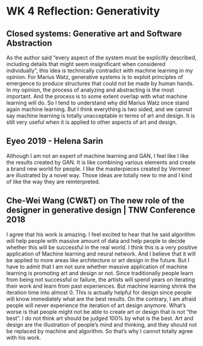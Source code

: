 # WK 4 Reflection: Generativity

## Closed systems: Generative art and Software Abstraction
As the author said “every aspect of the system must be explicitly described, including details that might seem insignificant when considered individually”, this idea is technically contradict with machine learning in my opinion. For Marius Watz, generative systems is to exploit principles of emergence to produce structures that could not be made by human hands. In my opinion, the process of analyzing and abstracting is the most important. And the process is to some extent overlap with what machine learning will do. So I tend to understand why did Marius Watz once stand again machine learning. But I think everything is two sided, and we cannot say machine learning is totally unacceptable in terms of art and design. It is still very useful when it is applied to other aspects of art and design.

## Eyeo 2019 - Helena Sarin

Although I am not an expert of machine learning and GAN, I feel like I like the results created by GAN. It is like combining various elements and create a brand new world for people. I like the masterpieces created by Vermeer are illustrated by a novel way. Those ideas are totally new to me and I kind of like the way they are reinterpreted.

## Che-Wei Wang (CW&T) on The new role of the designer in generative design | TNW Conference 2018

I agree that his work is amazing. I feel excited to hear that he said algorithm will help people with massive amount of data and help people to decide whether this will be successful in the real world. I think this is a very positive application of Machine learning and neural network. And I believe that it will be applied to more areas like architecture or art design in the future. But I have to admit that I am not sure whether massive application of machine learning is promoting art and design or not. Since traditionally people learn from being not successful or failure, the artists will spend years on iterating their work and learn from past experiences. But machine learning shrink the iteration time into almost 0. This is actually helpful for design since people will know immediately what are the best results. On the contrary, I am afraid people will never experience the iteration of art design anymore. What’s worse is that people might not be able to create art or design that is not “the best”. I do not think art should be judged 100% by what is the best. Art and design are the illustration of people’s mind and thinking, and they should not be replaced by machine and algorithm. So that’s why I cannot totally agree with his work.

